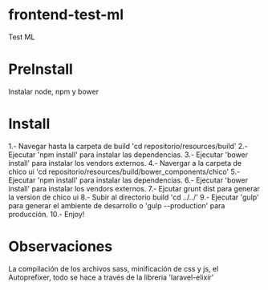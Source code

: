 # frontend-test-ml
Test ML

# PreInstall
Instalar node, npm y bower

# Install 
1.- Navegar hasta la carpeta de build 'cd repositorio/resources/build'
2.- Ejecutar 'npm install' para instalar las dependencias.
3.- Ejecutar 'bower install' para instalar los vendors externos.
4.- Navergar a la carpeta de chico ui 'cd repositorio/resources/build/bower_components/chico'
5.- Ejecutar 'npm install' para instalar las dependencias.
6.- Ejecutar 'bower install' para instalar los vendors externos.
7.- Ejcutar grunt dist para generar la version de chico ui
8.- Subir al directorio build 'cd ../../'
9.- Ejecutar 'gulp' para generar el ambiente de desarrollo o 'gulp --production' para producción.
10.- Enjoy!

# Observaciones
La compilación de los archivos sass, minificación de css y js, el Autoprefixer, todo se hace
a través de la libreria 'laravel-elixir'